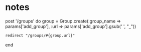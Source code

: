 notes
=====

post '/groups' do
    group = Group.create(:group_name => params['add_group'], :url => params['add_group'].gsub(' ', "_"))

    redirect "/groups/#{group.url}"
  end
